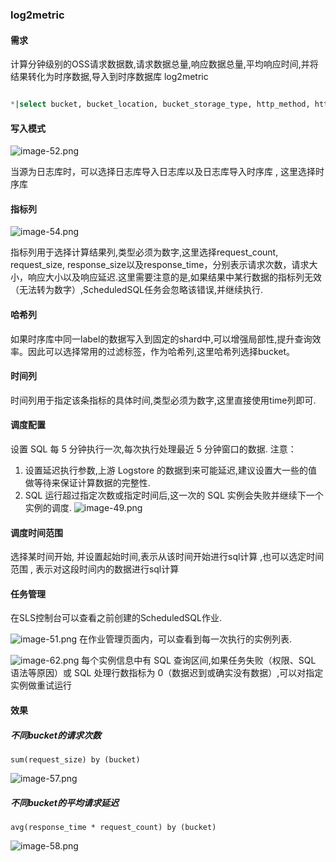 ### log2metric 

#### 需求 
计算分钟级别的OSS请求数据数,请求数据总量,响应数据总量,平均响应时间,并将结果转化为时序数据,导入到时序数据库 log2metric  

```sql

*|select bucket, bucket_location, bucket_storage_type, http_method, http_status, object, operation, (__time__ - __time__ % 60) as time, count(1) as request_count, sum(content_length_in) as request_size, sum(content_length_out) as response_size, avg(response_time) as response_time from log group by bucket, bucket_location, bucket_storage_type, http_method, http_status, object, operation, time

``` 

#### 写入模式
![image-52.png](..%2F..%2F..%2F..%2Fimage-52.png)

当源为日志库时，可以选择日志库导入日志库以及日志库导入时序库 , 这里选择时序库 

#### 指标列 
![image-54.png](..%2F..%2F..%2F..%2Fimage-54.png)

指标列用于选择计算结果列,类型必须为数字,这里选择request_count, request_size, response_size以及response_time，分别表示请求次数，请求大小，响应大小以及响应延迟.这里需要注意的是,如果结果中某行数据的指标列无效（无法转为数字）,ScheduledSQL任务会忽略该错误,并继续执行.

#### 哈希列
如果时序库中同一label的数据写入到固定的shard中,可以增强局部性,提升查询效率。因此可以选择常用的过滤标签，作为哈希列,这里哈希列选择bucket。

#### 时间列
时间列用于指定该条指标的具体时间,类型必须为数字,这里直接使用time列即可.

#### 调度配置 

设置 SQL 每 5 分钟执行一次,每次执行处理最近 5 分钟窗口的数据.
注意：
1. 设置延迟执行参数,上游 Logstore 的数据到来可能延迟,建议设置大一些的值做等待来保证计算数据的完整性.
2. SQL 运行超过指定次数或指定时间后,这一次的 SQL 实例会失败并继续下一个实例的调度.
![image-49.png](..%2F..%2F..%2F..%2Fimage-49.png)

#### 调度时间范围
选择某时间开始, 并设置起始时间,表示从该时间开始进行sql计算 ,也可以选定时间范围 , 表示对这段时间内的数据进行sql计算

#### 任务管理
在SLS控制台可以查看之前创建的ScheduledSQL作业.

![image-51.png](..%2F..%2F..%2F..%2Fimage-51.png)
在作业管理页面内，可以查看到每一次执行的实例列表. 

![image-62.png](..%2F..%2F..%2F..%2Fimage-62.png)
每个实例信息中有 SQL 查询区间,如果任务失败（权限、SQL 语法等原因）或 SQL 处理行数指标为 0（数据迟到或确实没有数据）,可以对指定实例做重试运行

#### 效果

##### 不同bucket的请求次数
```promql 
sum(request_size) by (bucket)
``` 
![image-57.png](..%2F..%2F..%2F..%2Fimage-57.png)


##### 不同bucket的平均请求延迟
```promql 
avg(response_time * request_count) by (bucket)
``` 
![image-58.png](..%2F..%2F..%2F..%2Fimage-58.png)


